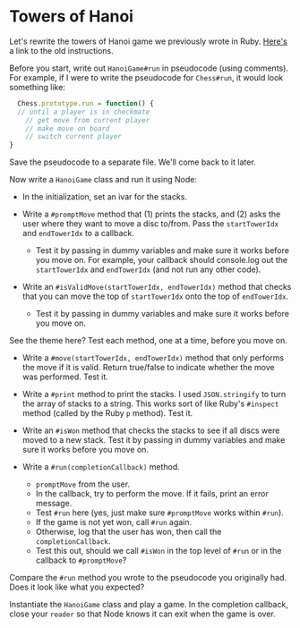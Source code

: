 # Towers of Hanoi

Let's rewrite the towers of Hanoi game we previously wrote in Ruby.
[Here's][ruby-hanoi] a link to the old instructions.

Before you start, write out `HanoiGame#run` in pseudocode (using comments).  For example, if I were to write the pseudocode for `Chess#run`, it would look something like:

```javascript
  Chess.prototype.run = function() {
  // until a player is in checkmate
    // get move from current player
    // make move on board
    // switch current player
}
```

Save the pseudocode to a separate file.  We'll come back to it later.

Now write a `HanoiGame` class and run it using Node:

* In the initialization, set an ivar for the stacks.

* Write a `#promptMove` method that (1) prints the stacks,
  and (2) asks the user where they want to move a disc to/from. Pass
  the `startTowerIdx` and `endTowerIdx` to a callback.  
    * Test it by passing in dummy variables and make sure it works before you move on.  For example, your callback should console.log out the `startTowerIdx` and `endTowerIdx` (and not run any other code).

* Write an `#isValidMove(startTowerIdx, endTowerIdx)` method that
  checks that you can move the top of `startTowerIdx` onto the top of
  `endTowerIdx`. 
  * Test it by passing in dummy variables and make sure it works before you move on.

See the theme here?  Test each method, one at a time, before you move on.

* Write a `#move(startTowerIdx, endTowerIdx)` method that only performs
  the move if it is valid. Return true/false to indicate whether the
  move was performed.  Test it.

* Write a `#print` method to print the stacks. I used `JSON.stringify`
  to turn the array of stacks to a string. This works sort of like
  Ruby's `#inspect` method (called by the Ruby `p` method). Test it.

* Write an `#isWon` method that checks the stacks to see if all discs were moved to a new stack.  Test it by passing in dummy variables and make sure it works before you move on.

* Write a `#run(completionCallback)` method.
    * `promptMove` from the user.  
    * In the callback, try to perform the move. If it fails, print an
      error message.
    * Test `#run` here (yes, just make sure `#promptMove` works within `#run`).
    * If the game is not yet won, call `#run` again.
    * Otherwise, log that the user has won, then call the
      `completionCallback`.
    * Test this out, should we call `#isWon` in the top level of `#run` or in the callback to `#promptMove`?

Compare the `#run` method you wrote to the pseudocode you originally had.  Does it look like what you expected?

Instantiate the `HanoiGame` class and play a game. In the completion
callback, close your `reader` so that Node knows it can exit when the
game is over.

[ruby-hanoi]: https://github.com/appacademy/ruby-curriculum/blob/fcfb4fba24faef97a2559eaff811c0e7789e64ba/w1d1/data-structures/array.md#towers-of-hanoi
